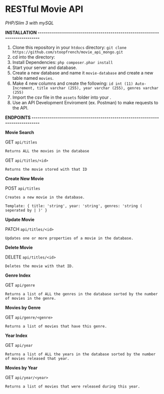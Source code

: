# RESTful Movie API

*PHP/Slim 3 with mySQL*

**INSTALLATION -----------------------------------------------------------------------------**

1. Clone this repository in your `htdocs` directory:
	`git clone https://github.com/stoopfrench/movie_api_mongo.git`
2. cd into the directory:
3. Install Dependencies:
	`php composer.phar install`
4. Start your server and database.		
5. Create a new database and name it `movie-database` and create a new table named `movies`.
6. Make 4 new columns and create the following: `id int (11) Auto-Increment, title varchar (255), year varchar (255), genres varchar (255)`
7. Import the csv file in the `assets` folder into your .
8. Use an API Development Enviroment (ex. Postman) to make requests to the API.


**ENDPOINTS --------------------------------------------------------------------------------**

**Movie Search**

GET `api/titles`
 	
 	Returns ALL the movies in the database

GET `api/titles/<id>`
 	
 	Returns the movie stored with that ID

**Create New Movie**

POST `api/titles`
	
	Creates a new movie in the database.
	
	Template: { title: 'string', year: 'string', genres: 'string ( seperated by | )' }

**Update Movie**

PATCH `api/titles/<id>`
	
	Updates one or more properties of a movie in the database.

**Delete Movie**

DELETE `api/titles/<id>`

	Deletes the movie with that ID.

**Genre Index**

GET `api/genre`
	
	Returns a list of ALL the genres in the database sorted by the number of movies in the genre.

**Movies by Genre**

GET `api/genre/<genre>`

	Returns a list of movies that have this genre.

**Year Index**

GET `api/year`
	
	Returns a list of ALL the years in the database sorted by the number of movies released that year.

**Movies by Year**

GET `api/year/<year>`

	Returns a list of movies that were released during this year.















